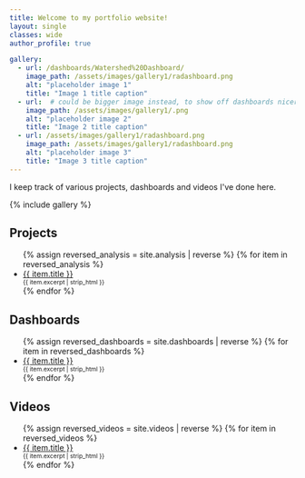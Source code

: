 ```yaml
---
title: Welcome to my portfolio website!
layout: single
classes: wide
author_profile: true

gallery:
  - url: /dashboards/Watershed%20Dashboard/
    image_path: /assets/images/gallery1/radashboard.png
    alt: "placeholder image 1"
    title: "Image 1 title caption"
  - url:  # could be bigger image instead, to show off dashboards nicer
    image_path: /assets/images/gallery1/.png
    alt: "placeholder image 2"
    title: "Image 2 title caption"
  - url: /assets/images/gallery1/radashboard.png
    image_path: /assets/images/gallery1/radashboard.png
    alt: "placeholder image 3"
    title: "Image 3 title caption"
---
```


I keep track of various projects, dashboards and videos I've done here.

{% include gallery %}

## Projects
<ul>
  {% assign reversed_analysis = site.analysis | reverse %}
  {% for item in reversed_analysis %}
    <li>
      <a href="{{ item.url }}">{{ item.title }}</a>
      <span style="display: block; font-size: 0.75em;"> 
        {{ item.excerpt | strip_html }} 
      </span>
    </li>
  {% endfor %}
</ul>

## Dashboards
<ul>
  {% assign reversed_dashboards = site.dashboards | reverse %}
  {% for item in reversed_dashboards %}
    <li>
      <a href="{{ item.url }}">{{ item.title }}</a>
      <span style="display: block; font-size: 0.75em;"> 
        {{ item.excerpt | strip_html }} 
      </span>
    </li>
  {% endfor %}
</ul>

## Videos
<ul>
  {% assign reversed_videos = site.videos | reverse %}
  {% for item in reversed_videos %}
    <li>
      <a href="{{ item.url }}">{{ item.title }}</a>
      <span style="display: block; font-size: 0.75em;"> 
        {{ item.excerpt | strip_html }} 
      </span>
    </li>
  {% endfor %}
</ul>
